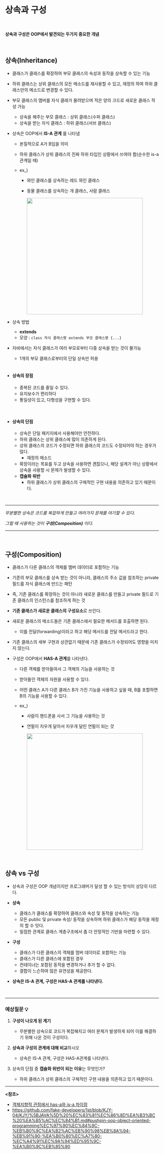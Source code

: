 # 상속과 구성

<br>

**상속과 구성은 OOP에서 발견되는 두가지 중요한 개념**

<br>

## 상속(Inheritance)

- 클래스가 클래스를 확장하여 부모 클래스의 속성과 동작을 상속할 수 있는 기능

- 하위 클래스는 상위 클래스의 모든 메소드를 재사용할 수 있고, 재정의 하여 하위 클래스만의 메소드로 변경할 수 있다.

- 부모 클래스의 멤버를 자식 클래가 물려받으며 적은 양의 크드로 새로운 클래스 작성 가능

  - 상속을 해주는 부모 클래스 : 상위 클래스(수퍼 클래스)
  - 상속을 받는 자식 클래스 : 하위 클래스(서브 클래스)

- 상속은 OOP에서 **IS-A 관계** 를 나타냄

  - 본질적으로 A가 B임을 의미

  - 하위 클래스가 상위 클래스의 진짜 하위 타입인 상황에서 쓰여야 함(순수한 is-a 관계일 때)

  - ex_) 

    - 와인 클래스를 상속하는 레드 와인 클래스

    - 동물 클래스를 상속하는 개 클래스, 사람 클래스

       <img src= "https://camo.githubusercontent.com/a6d811aa2c7c5c219a0c33c344ad4d0451c6264a11ce133ef6e67c16b9124da2/68747470733a2f2f626c6f672e6b616b616f63646e2e6e65742f646e2f62506b5147492f62747144374842436b4a592f4c6c50547642716e5631326530546436676f796142302f696d672e676966" height = 380>

- 상속 방법 

  - **extends**
  - 모양 : `class 자식 클래스명 extends 부모 클래스명 {...}`

- 자바에서는 자식 클래스가 여러 부모로부터 다중 상속을 받는 것이 불가능

  - 1개의 부모 클래스로부터의 단일 상속만 허용

  <br>

- #### 상속의 장점

  - 중복된 코드를 줄일 수 있다.
  - 유지보수가 편리하다
  - 통일성이 있고, 다형성을 구현할 수 있다.

<br>

- #### 상속의 단점

  - 상속은 단일 패키지에서 사용해야만 안전하다.
  - 하위 클래스는 상위 클래스에 많이 의존하게 된다.
  - 상위 클래스의 코드가 수정되면 하위 클래스의 코드도 수정되어야 하는 경우가 많다.
    - 재정의 메소드
  - 확장이라는 목표를 두고 상속을 사용하면 괜찮으나, 해당 설계가 아닌 상황에서 상속을 사용할 시 문제가 발생할 수 있다.
  - **캡슐화  위반**
    - 하위 클래스가 상위 클래스의 구체적인 구현 내용을 의존하고 있기 때문이다.

<br>

------------

 *무분별한 상속은 코드를 복잡하게 만들고 여러가지 문제를 야기할 수 있다.*

 *그럴 때 사용하는 것이*  ***구성(Composition)*** *이다.*

-------------------

<br>

## 구성(Composition)

- 클래스가 다른 클래스의 객체를 멤버 데이터로 포함하는 기능

- 기존의 부모 클래스를 상속 받는 것이 아니라, 클래스의 주소 값을 참조하는 private 필드를 자식 클래스에 만드는 패턴

- 즉, 기존 클래스를 확장하는 것이 아니라 새로운 클래스를 만들고 private 필드로 기존 클래스의 인스턴스를 참조하게 하는 것

- **기존 클래스가 새로운 클래스의 구성요소**로 쓰인다.

- 새로운 클래스의 메소드들은 기존 클래스에서 필요한 메서드를 호출하면 된다.

  - 이를 전달(forwarding)이라고 하고 해당 메서드를 전달 메서드라고 한다.

- 기존 클래스의 세부 구현과 상관없기 때문에 기존 클래스가 수정되어도 영향을 미치지 않는다.

- 구성은 OOP에서 **HAS-A 관계**를 나타낸다.

  - 다른 객체를 받아들여서 그 객체의 기능을 사용하는 것

  - 받아들인 객체의 자원을 사용할 수 있다.

  - 어떤 클래스 A가 다른 클래스 B가 가진 기능을 사용하고 싶을 때, B를 포함하면 B의 기능을 사용할 수 있다.

  - ex_)

    - 사람이 핸드폰을 사서 그 기능을 사용하는 것

    - 연필이 지우개 달아서 지우개 달린 연필이 되는 것

       <img src= "https://camo.githubusercontent.com/b5c482580e3ab03319396d7dd1219a6d05dda8c99f7549d6e55a65f3f5f094ee/68747470733a2f2f626c6f672e6b616b616f63646e2e6e65742f646e2f4873504e372f6274714437474a73686a312f6b48424f74644a63373458547a6a5359356b394344312f696d672e676966" height = 380>

<br>

## 상속 vs 구성

- 상속과 구성은 OOP 개념이지만 프로그래머가 달성 할 수 있는 방식이 상당히 다르다.
- **상속** 
  - 클래스가 클래스를 확장하여 클래스와 속성 및 동작을 상속하는 기능
  - 모든 public 및 private 속성/ 동작을 상속하며 하위 클래스가 해당 동작을 재정의 할 수 잇다.
  - 밀접한 관계로 클래스 계층구조에서 좀 더 안정적인 기반을 마련할 수 있다.
- **구성**
  - 클래스가 다른 클래스의 객체를 멈버 데이터로 포함하는 기능
  - 클래스가 다른 클래스에 포함된 경우
  - 컨테이너는 포함된 동작을 변경하거나 추가 할 수 없다.
  - 결합이 느슨하여 많은 유연성을 제공한다.

- **상속은 IS-A 관계, 구성은 HAS-A 관계를 나타낸다.**

<br>

----

### 예상질문 :bulb:

1. **구성이 나오게 된 계기**
   - 무분별한 상속으로 코드가 복잡해지고 여러 문제가 발생하게 되어 이를 해결하기 위해 나온 것이 구성이다.



2. **상속과 구성의 관계에 대해 비교**하시오
   - 상속은 IS-A 관계, 구성은 HAS-A관계를 나타낸다.



3. 상속의 단점 중 **캡슐화 위반이 되는 이유**는 무엇인가?
   - 하위 클래스가 상위 클래스의 구체적인 구현 내용을 의존하고 있기 때문이다.

------

**<참조>**

- [객체지향적 관점에서 has-a와 is-a 차이점](https://minusi.tistory.com/entry/%EA%B0%9D%EC%B2%B4-%EC%A7%80%ED%96%A5%EC%A0%81-%EA%B4%80%EC%A0%90%EC%97%90%EC%84%9C%EC%9D%98-has-a%EC%99%80-is-a-%EC%B0%A8%EC%9D%B4%EC%A0%90)
- <https://github.com/fake-developers/1st/blob/KJY-04/KJY/%5BJAVA%5D%20%EC%83%81%EC%86%8D%EA%B3%BC%20%EA%B5%AC%EC%84%B1.md#pushpin-oop-object-oriented-programming%EC%97%90%EC%84%9C-%EB%B0%9C%EA%B2%AC%EB%90%98%EB%8A%94-%EB%91%90-%EA%B0%80%EC%A7%80-%EC%A4%91%EC%9A%94%ED%95%9C-%EA%B0%9C%EB%85%90>